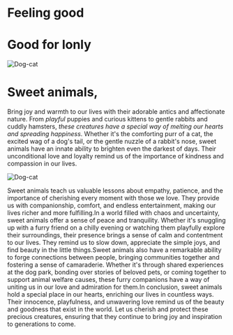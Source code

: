 # Feeling good
# Good for lonly
![Dog-cat](https://ichef.bbci.co.uk/news/976/cpsprodpb/BAF5/production/_111516874_gettyimages-451627799-1.jpg)
# Sweet animals,
 Bring joy and warmth to our lives with their adorable antics and affectionate nature. From *playful* puppies and curious kittens to gentle rabbits and cuddly hamsters, *these creatures have a special way of melting our hearts and spreading happiness*. Whether it's the comforting purr of a cat, the excited wag of a dog's tail, or the gentle nuzzle of a rabbit's nose, sweet animals have an innate ability to brighten even the darkest of days.
 Their unconditional love and loyalty remind us of the importance of kindness and compassion in our lives. 
 
![Dog-cat](https://ichef.bbci.co.uk/news/976/cpsprodpb/BAF5/production/_111516874_gettyimages-451627799-1.jpg)


 Sweet animals teach us valuable lessons about empathy, patience, and the importance of cherishing every moment with those we love. They provide us with companionship, comfort, and endless entertainment, making our lives richer and more fulfilling.In a world filled with chaos and uncertainty, sweet animals offer a sense of peace and tranquility. Whether it's snuggling up with a furry friend on a chilly evening or watching them playfully explore their surroundings, their presence brings a sense of calm and contentment to our lives. They remind us to slow down, appreciate the simple joys, and find beauty in the little things.Sweet animals also have a remarkable ability to forge connections between people, bringing communities together and fostering a sense of camaraderie. Whether it's through shared experiences at the dog park, bonding over stories of beloved pets, or coming together to support animal welfare causes, these furry companions have a way of uniting us in our love and admiration for them.In conclusion, sweet animals hold a special place in our hearts, enriching our lives in countless ways. Their innocence, playfulness, and unwavering love remind us of the beauty and goodness that exist in the world. Let us cherish and protect these precious creatures, ensuring that they continue to bring joy and inspiration to generations to come.
